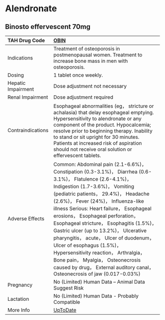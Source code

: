 # Alendronate

## Binosto effervescent 70mg

| TAH Drug Code      | [OBIN](https://www.tahsda.org.tw/drugs/hissearch.php?drug_code=OBIN)                                                                                                                                                                                                                                                                                                                                                                                                                                                                                                                                                              |
|:-------------------|:----------------------------------------------------------------------------------------------------------------------------------------------------------------------------------------------------------------------------------------------------------------------------------------------------------------------------------------------------------------------------------------------------------------------------------------------------------------------------------------------------------------------------------------------------------------------------------------------------------------------------------|
| Indications        | Treatment of osteoporosis in postmenopausal women. Treatment to increase bone mass in men with osteoporosis.                                                                                                                                                                                                                                                                                                                                                                                                                                                                                                                      |
| Dosing             | 1 tablet once weekly.                                                                                                                                                                                                                                                                                                                                                                                                                                                                                                                                                                                                             |
| Hepatic Impairment | Dose adjustment not necessary                                                                                                                                                                                                                                                                                                                                                                                                                                                                                                                                                                                                     |
| Renal Impairment   | Dose adjustment required                                                                                                                                                                                                                                                                                                                                                                                                                                                                                                                                                                                                          |
| Contraindications  | Esophageal abnormalities (eg， stricture or achalasia) that delay esophageal emptying. Hypersensitivity to alendronate or any component of the product. Hypocalcemia; resolve prior to beginning therapy. Inability to stand or sit upright for 30 minutes. Patients at increased risk of aspiration should not receive oral solution or effervescent tablets.                                                                                                                                                                                                                                                                    |
| Adverse Effects    | Common: Abdominal pain (2.1-6.6%)， Constipation (0.3-3.1%)， Diarrhea (0.6-3.1%)， Flatulence (2.6-4.1%)， Indigestion (1.7-3.6%)， Vomiting (pediatric patients， 29.4%)， Headache (2.6%)， Fever (24%)， Influenza-like illness Serious: Heart failure， Esophageal erosions， Esophageal perforation， Esophageal stricture， Esophagitis (1.5%)， Gastric ulcer (up to 13.2%)， Ulcerative pharyngitis， acute， Ulcer of duodenum， Ulcer of esophagus (1.5%)， Hypersensitivity reaction， Arthralgia， Bone pain， Myalgia， Osteonecrosis caused by drug， External auditory canal， Osteonecrosis of jaw (0.017-0.03%) |
| Pregnancy          | No (Limited) Human Data – Animal Data Suggest Risk                                                                                                                                                                                                                                                                                                                                                                                                                                                                                                                                                                                |
| Lactation          | No (Limited) Human Data - Probably Compatible                                                                                                                                                                                                                                                                                                                                                                                                                                                                                                                                                                                     |
| More Info          | [UpToDate](https://www.uptodate.com/contents/alendronate-drug-information)                                                                                                                                                                                                                                                                                                                                                                                                                                                                                                                                                        |

